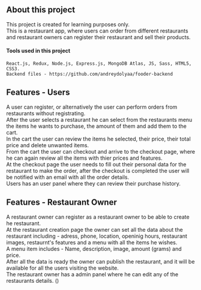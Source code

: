 ## About this project
This project is created for learning purposes only.  
This is a restaurant app, where users can order from different restaurants and restaurant owners can register their restaurant and sell their products.  
#### Tools used in this project
```React.js, Redux, Node.js, Express.js, MongoDB Atlas, JS, Sass, HTML5, CSS3.```  
```Backend files - https://github.com/andreydolyaa/fooder-backend```

## Features - Users
A user can register, or alternatively the user can perform orders from restaurants without registrating.  
After the user selects a restaurant he can select from the restaurants menu the items he wants to purchase, the amount of them
and add them to the cart.  
In the cart the user can review the items he selected, their price, their total price and delete unwanted items.  
From the cart the user can checkout and arrive to the checkout page, where he can again review all the items with thier prices and features.  
At the checkout page the user needs to fill out their personal data for the restaurant to make the order, after the checkout is completed the user 
will be notified with an email with all the order details.  
Users has an user panel where they can review their purchase history.
## Features - Restaurant Owner
A restaurant owner can register as a restaurant owner to be able to create he restaurant.  
At the restaurant creation page the owner can set all the data about the restaurant including - adress, phone, location, openinig hours, restaurant images, restaurnt's features
and a menu with all the items he wishes.  
A menu item includes - Name, description, image, amount (grams) and price.  
After all the data is ready the owner can publish the restaurant, and it will be available for all the users visiting the website.  
The restaurant owner has a admin panel where he can edit any of the restaurants details. ()


